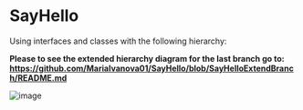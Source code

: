 # SayHello
Using interfaces and classes with the following hierarchy:

**Please to see the extended hierarchy diagram for the last branch go to: https://github.com/MariaIvanova01/SayHello/blob/SayHelloExtendBranch/README.md**

![image](https://user-images.githubusercontent.com/81368587/181620506-49bd4ee4-2733-487a-a170-4c285a46b773.png)

